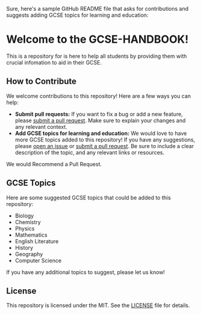 Sure, here's a sample GitHub README file that asks for contributions and suggests adding GCSE topics for learning and education:

# Welcome to the GCSE-HANDBOOK!

This is a repository for is here to help all students by providing them with crucial infomation to aid in their GCSE.

## How to Contribute

We welcome contributions to this repository! Here are a few ways you can help:

- **Submit pull requests:** If you want to fix a bug or add a new feature, please [submit a pull request](https://github.com/NajmAjmal/GCSE-HANDBOOK/pulls). Make sure to explain your changes and any relevant context.
- **Add GCSE topics for learning and education:** We would love to have more GCSE topics added to this repository! If you have any suggestions, please [open an issue](https://github.com/NajmAjmal/GCSE-HANDBOOK/issues/new) or [submit a pull request](https://github.com/NajmAjmal/GCSE-HANDBOOK/pulls). Be sure to include a clear description of the topic, and any relevant links or resources.

We would Recommend a Pull Request.
## GCSE Topics

Here are some suggested GCSE topics that could be added to this repository:

- Biology
- Chemistry
- Physics
- Mathematics
- English Literature
- History
- Geography
- Computer Science

If you have any additional topics to suggest, please let us know!

## License

This repository is licensed under the MIT. See the [LICENSE](LICENSE) file for details.
